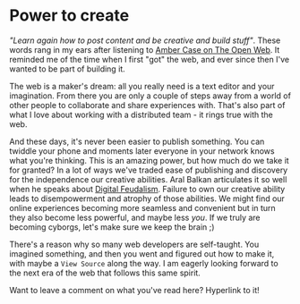 Power to create
====

_"Learn again how to post content and be creative and build stuff"_. These words rang in my ears after listening to [Amber Case on The Open Web](http://vimeo.com/77352414). It reminded me of the time when I first "got" the web, and ever since then I've wanted to be part of building it.

The web is a maker's dream: all you really need is a text editor and your imagination.  From there you are only a couple of steps away from a world of other people to collaborate and share experiences with. That's also part of what I love about working with a distributed team - it rings true with the web.

And these days, it's never been easier to publish something.  You can twiddle your phone and moments later everyone in your network knows what you're thinking.  This is an amazing power, but how much do we take it for granted?  In a lot of ways we've traded ease of publishing and discovery for the independence our creative abilities. Aral Balkan articulates it so well when he speaks about [Digital Feudalism](http://www.youtube.com/watch?v=G1QCBzQ0aNc). Failure to own our creative ability leads to disempowerment and atrophy of those abilities. We might find our online experiences becoming more seamless and convenient but in turn they also become less powerful, and maybe less _you_.  If we truly are becoming cyborgs, let's make sure we keep the brain ;)

There's a reason why so many web developers are self-taught.  You imagined something, and then you went and figured out how to make it, with maybe a `View Source` along the way. I am eagerly looking forward to the next era of the web that follows this same spirit.

Want to leave a comment on what you've read here? Hyperlink to it!
